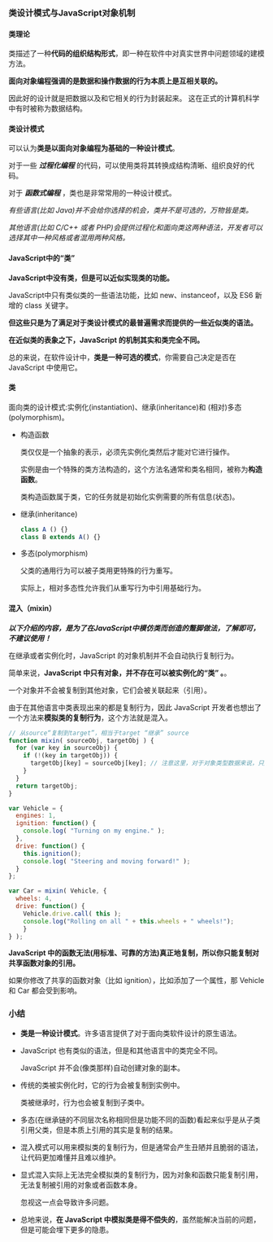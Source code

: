 ### 类设计模式与JavaScript对象机制

#### 类理论

类描述了一种**代码的组织结构形式**，即一种在软件中对真实世界中问题领域的建模方法。

**面向对象编程强调的是数据和操作数据的行为本质上是互相关联的。**

因此好的设计就是把数据以及和它相关的行为封装起来。 这在正式的计算机科学中有时被称为数据结构。

#### 类设计模式

可以认为**类是以面向对象编程为基础的一种设计模式**。

对于一些 ***过程化编程*** 的代码，可以使用类将其转换成结构清晰、组织良好的代码。

对于 ***函数式编程*** ，类也是非常常用的一种设计模式。

*有些语言(比如 Java)并不会给你选择的机会，类并不是可选的，万物皆是类。*

*其他语言(比如 C/C++ 或者 PHP)会提供过程化和面向类这两种语法，开发者可以选择其中一种风格或者混用两种风格。*

#### JavaScript中的“类”

**JavaScript中没有类，但是可以近似实现类的功能。**

JavaScript中只有类似类的一些语法功能，比如 new、instanceof，以及 ES6 新增的 class 关键字。

**但这些只是为了满足对于类设计模式的最普遍需求而提供的一些近似类的语法。**

**在近似类的表象之下，JavaScript 的机制其实和类完全不同。**

总的来说，在软件设计中，**类是一种可选的模式**，你需要自己决定是否在 JavaScript 中使用它。

#### 类

面向类的设计模式:实例化(instantiation)、继承(inheritance)和 (相对)多态(polymorphism)。

* 构造函数

  类仅仅是一个抽象的表示，必须先实例化类然后才能对它进行操作。

  实例是由一个特殊的类方法构造的，这个方法名通常和类名相同，被称为**构造函数**。

  类构造函数属于类，它的任务就是初始化实例需要的所有信息(状态)。

* 继承(inheritance)

  ```javascript
  class A () {}
  class B extends A() {}
  ```

* 多态(polymorphism)

  父类的通用行为可以被子类用更特殊的行为重写。

  实际上，相对多态性允许我们从重写行为中引用基础行为。

#### 混入（mixin）

***以下介绍的内容，是为了在JavaScript中模仿类而创造的蹩脚做法，了解即可，不建议使用！***

在继承或者实例化时，JavaScript 的对象机制并不会自动执行复制行为。

简单来说，**JavaScript 中只有对象，并不存在可以被实例化的“类” 。**。

一个对象并不会被复制到其他对象，它们会被关联起来（引用）。

由于在其他语言中类表现出来的都是复制行为，因此 JavaScript 开发者也想出了一个方法来**模拟类的复制行为**，这个方法就是混入。

```javascript
// 从source“复制到target”，相当于target “继承” source
function mixin( sourceObj, targetObj ) {
  for (var key in sourceObj) {
    if (!(key in targetObj)) {
      targetObj[key] = sourceObj[key]; // 注意这里，对于对象类型数据来说，只是赋值（引用），没有真正复制
    }
  }
  return targetObj;
}

var Vehicle = {
  engines: 1,
  ignition: function() {
    console.log( "Turning on my engine." );
  },
  drive: function() {
    this.ignition();
    console.log( "Steering and moving forward!" );
  }
};

var Car = mixin( Vehicle, {
  wheels: 4,
  drive: function() {
    Vehicle.drive.call( this );
    console.log("Rolling on all " + this.wheels + " wheels!");
	}
} );
```

**JavaScript 中的函数无法(用标准、可靠的方法)真正地复制，所以你只能复制对共享函数对象的引用。**

如果你修改了共享的函数对象（比如 ignition），比如添加了一个属性，那 Vehicle 和 Car 都会受到影响。

### 小结

* **类是一种设计模式**。许多语言提供了对于面向类软件设计的原生语法。

* JavaScript 也有类似的语法，但是和其他语言中的类完全不同。

  JavaScript 并不会(像类那样)自动创建对象的副本。

* 传统的类被实例化时，它的行为会被复制到实例中。

  类被继承时，行为也会被复制到子类中。

* 多态(在继承链的不同层次名称相同但是功能不同的函数)看起来似乎是从子类引用父类，但是本质上引用的其实是复制的结果。

* 混入模式可以用来模拟类的复制行为，但是通常会产生丑陋并且脆弱的语法，让代码更加难懂并且难以维护。

* 显式混入实际上无法完全模拟类的复制行为，因为对象和函数只能复制引用，无法复制被引用的对象或者函数本身。

  忽视这一点会导致许多问题。

* 总地来说，**在 JavaScript 中模拟类是得不偿失的**，虽然能解决当前的问题，但是可能会埋下更多的隐患。